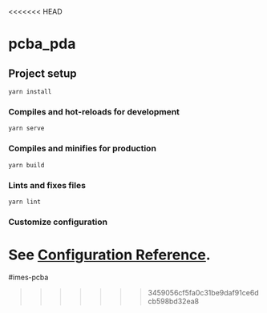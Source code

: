 <<<<<<< HEAD
# pcba_pda

## Project setup
```
yarn install
```

### Compiles and hot-reloads for development
```
yarn serve
```

### Compiles and minifies for production
```
yarn build
```

### Lints and fixes files
```
yarn lint
```

### Customize configuration
See [Configuration Reference](https://cli.vuejs.org/config/).
=======
#imes-pcba
>>>>>>> 3459056cf5fa0c31be9daf91ce6dcb598bd32ea8
